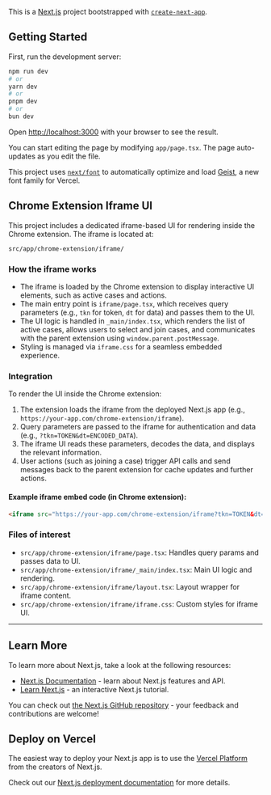 This is a [Next.js](https://nextjs.org) project bootstrapped with [`create-next-app`](https://nextjs.org/docs/app/api-reference/cli/create-next-app).

## Getting Started

First, run the development server:

```bash
npm run dev
# or
yarn dev
# or
pnpm dev
# or
bun dev
```

Open [http://localhost:3000](http://localhost:3000) with your browser to see the result.

You can start editing the page by modifying `app/page.tsx`. The page auto-updates as you edit the file.

This project uses [`next/font`](https://nextjs.org/docs/app/building-your-application/optimizing/fonts) to automatically optimize and load [Geist](https://vercel.com/font), a new font family for Vercel.


## Chrome Extension Iframe UI

This project includes a dedicated iframe-based UI for rendering inside the Chrome extension. The iframe is located at:

`src/app/chrome-extension/iframe/`

### How the iframe works

- The iframe is loaded by the Chrome extension to display interactive UI elements, such as active cases and actions.
- The main entry point is `iframe/page.tsx`, which receives query parameters (e.g., `tkn` for token, `dt` for data) and passes them to the UI.
- The UI logic is handled in `_main/index.tsx`, which renders the list of active cases, allows users to select and join cases, and communicates with the parent extension using `window.parent.postMessage`.
- Styling is managed via `iframe.css` for a seamless embedded experience.

### Integration

To render the UI inside the Chrome extension:

1. The extension loads the iframe from the deployed Next.js app (e.g., `https://your-app.com/chrome-extension/iframe`).
2. Query parameters are passed to the iframe for authentication and data (e.g., `?tkn=TOKEN&dt=ENCODED_DATA`).
3. The iframe UI reads these parameters, decodes the data, and displays the relevant information.
4. User actions (such as joining a case) trigger API calls and send messages back to the parent extension for cache updates and further actions.

#### Example iframe embed code (in Chrome extension):

```html
<iframe src="https://your-app.com/chrome-extension/iframe?tkn=TOKEN&dt=ENCODED_DATA" style="width:100%;height:600px;border:none;"></iframe>
```

### Files of interest

- `src/app/chrome-extension/iframe/page.tsx`: Handles query params and passes data to UI.
- `src/app/chrome-extension/iframe/_main/index.tsx`: Main UI logic and rendering.
- `src/app/chrome-extension/iframe/layout.tsx`: Layout wrapper for iframe content.
- `src/app/chrome-extension/iframe/iframe.css`: Custom styles for iframe UI.

---

## Learn More

To learn more about Next.js, take a look at the following resources:

- [Next.js Documentation](https://nextjs.org/docs) - learn about Next.js features and API.
- [Learn Next.js](https://nextjs.org/learn) - an interactive Next.js tutorial.

You can check out [the Next.js GitHub repository](https://github.com/vercel/next.js) - your feedback and contributions are welcome!

## Deploy on Vercel

The easiest way to deploy your Next.js app is to use the [Vercel Platform](https://vercel.com/new?utm_medium=default-template&filter=next.js&utm_source=create-next-app&utm_campaign=create-next-app-readme) from the creators of Next.js.

Check out our [Next.js deployment documentation](https://nextjs.org/docs/app/building-your-application/deploying) for more details.
